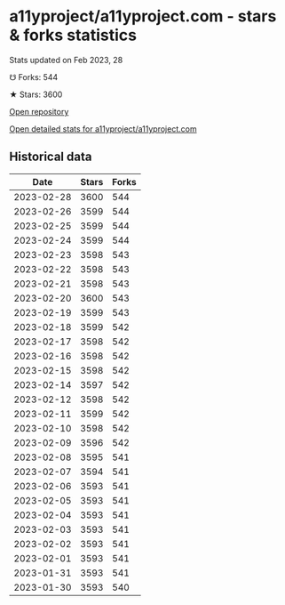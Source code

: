 # a11yproject/a11yproject.com - stars & forks statistics

Stats updated on Feb 2023, 28

☋ Forks: 544

★ Stars: 3600

[Open repository](https://github.com/a11yproject/a11yproject.com)

[Open detailed stats for a11yproject/a11yproject.com](https://reviewgithub.com/rep/a11yproject/a11yproject.com)

## Historical data
| Date | Stars | Forks |
|------|-------|-------|
| 2023-02-28 | 3600 | 544 | 
| 2023-02-26 | 3599 | 544 | 
| 2023-02-25 | 3599 | 544 | 
| 2023-02-24 | 3599 | 544 | 
| 2023-02-23 | 3598 | 543 | 
| 2023-02-22 | 3598 | 543 | 
| 2023-02-21 | 3598 | 543 | 
| 2023-02-20 | 3600 | 543 | 
| 2023-02-19 | 3599 | 543 | 
| 2023-02-18 | 3599 | 542 | 
| 2023-02-17 | 3598 | 542 | 
| 2023-02-16 | 3598 | 542 | 
| 2023-02-15 | 3598 | 542 | 
| 2023-02-14 | 3597 | 542 | 
| 2023-02-12 | 3598 | 542 | 
| 2023-02-11 | 3599 | 542 | 
| 2023-02-10 | 3598 | 542 | 
| 2023-02-09 | 3596 | 542 | 
| 2023-02-08 | 3595 | 541 | 
| 2023-02-07 | 3594 | 541 | 
| 2023-02-06 | 3593 | 541 | 
| 2023-02-05 | 3593 | 541 | 
| 2023-02-04 | 3593 | 541 | 
| 2023-02-03 | 3593 | 541 | 
| 2023-02-02 | 3593 | 541 | 
| 2023-02-01 | 3593 | 541 | 
| 2023-01-31 | 3593 | 541 | 
| 2023-01-30 | 3593 | 540 | 

